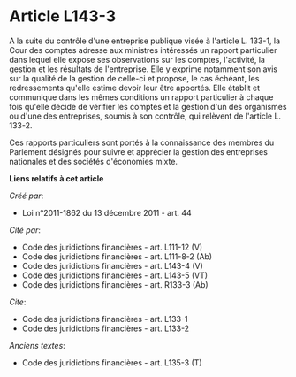# Article L143-3

A la suite du contrôle d'une entreprise publique visée à l'article L. 133-1, la Cour des comptes adresse aux ministres
intéressés un rapport particulier dans lequel elle expose ses observations sur les comptes, l'activité, la gestion et les
résultats de l'entreprise. Elle y exprime notamment son avis sur la qualité de la gestion de celle-ci et propose, le cas
échéant, les redressements qu'elle estime devoir leur être apportés. Elle établit et communique dans les mêmes conditions un
rapport particulier à chaque fois qu'elle décide de vérifier les comptes et la gestion d'un des organismes ou d'une des
entreprises, soumis à son contrôle, qui relèvent de l'article L. 133-2.

Ces rapports particuliers sont portés à la connaissance des membres du Parlement désignés pour suivre et apprécier la gestion
des entreprises nationales et des sociétés d'économies mixte.

**Liens relatifs à cet article**

_Créé par_:

  - Loi n°2011-1862 du 13 décembre 2011 - art. 44

_Cité par_:

  - Code des juridictions financières - art. L111-12 (V)
  - Code des juridictions financières - art. L111-8-2 (Ab)
  - Code des juridictions financières - art. L143-4 (V)
  - Code des juridictions financières - art. L143-5 (VT)
  - Code des juridictions financières - art. R133-3 (Ab)

_Cite_:

  - Code des juridictions financières - art. L133-1
  - Code des juridictions financières - art. L133-2

_Anciens textes_:

  - Code des juridictions financières - art. L135-3 (T)
